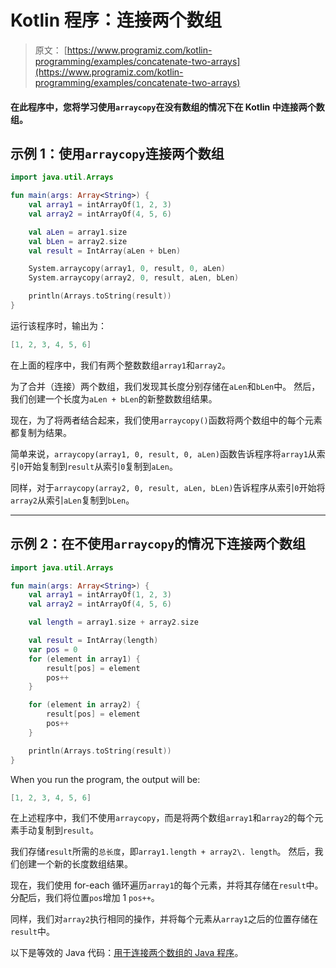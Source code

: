# Kotlin 程序：连接两个数组

> 原文： [https://www.programiz.com/kotlin-programming/examples/concatenate-two-arrays](https://www.programiz.com/kotlin-programming/examples/concatenate-two-arrays)

#### 在此程序中，您将学习使用`arraycopy`在没有数组的情况下在 Kotlin 中连接两个数组。

## 示例 1：使用`arraycopy`连接两个数组

```kt
import java.util.Arrays

fun main(args: Array<String>) {
    val array1 = intArrayOf(1, 2, 3)
    val array2 = intArrayOf(4, 5, 6)

    val aLen = array1.size
    val bLen = array2.size
    val result = IntArray(aLen + bLen)

    System.arraycopy(array1, 0, result, 0, aLen)
    System.arraycopy(array2, 0, result, aLen, bLen)

    println(Arrays.toString(result))
}
```

运行该程序时，输出为：

```kt
[1, 2, 3, 4, 5, 6]
```

在上面的程序中，我们有两个整数数组`array1`和`array2`。

为了合并（连接）两个数组，我们发现其长度分别存储在`aLen`和`bLen`中。 然后，我们创建一个长度为`aLen + bLen`的新整数数组结果。

现在，为了将两者结合起来，我们使用`arraycopy()`函数将两个数组中的每个元素都复制为结果。

简单来说，`arraycopy(array1, 0, result, 0, aLen)`函数告诉程序将`array1`从索引`0`开始复制到`result`从索引`0`复制到`aLen`。

同样，对于`arraycopy(array2, 0, result, aLen, bLen)`告诉程序从索引`0`开始将`array2`从索引`aLen`复制到`bLen`。

* * *

## 示例 2：在不使用`arraycopy`的情况下连接两个数组

```kt
import java.util.Arrays

fun main(args: Array<String>) {
    val array1 = intArrayOf(1, 2, 3)
    val array2 = intArrayOf(4, 5, 6)

    val length = array1.size + array2.size

    val result = IntArray(length)
    var pos = 0
    for (element in array1) {
        result[pos] = element
        pos++
    }

    for (element in array2) {
        result[pos] = element
        pos++
    }

    println(Arrays.toString(result))
}
```

When you run the program, the output will be:

```kt
[1, 2, 3, 4, 5, 6]
```

在上述程序中，我们不使用`arraycopy`，而是将两个数组`array1`和`array2`的每个元素手动复制到`result`。

我们存储`result`所需的`总长度`，即`array1.length + array2\. length`。 然后，我们创建一个新的长度数组结果。

现在，我们使用 for-each 循环遍历`array1`的每个元素，并将其存储在`result`中。 分配后，我们将位置`pos`增加 1 `pos++`。

同样，我们对`array2`执行相同的操作，并将每个元素从`array1`之后的位置存储在`result`中。

以下是等效的 Java 代码：[用于连接两个数组的 Java 程序](/java-programming/examples/concatenate-two-arrays "Java program to concatenate two arrays")。